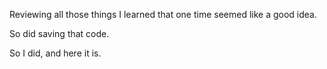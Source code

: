 Reviewing all those things I learned that one time seemed like a good idea. 

So did saving that code. 

So I did, and here it is.